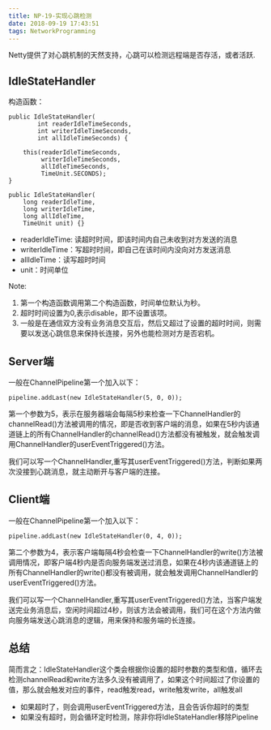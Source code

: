 ```yaml
---
title: NP-19-实现心跳检测
date: 2018-09-19 17:43:51
tags: NetworkProgramming
---
```


Netty提供了对心跳机制的天然支持，心跳可以检测远程端是否存活，或者活跃.

## IdleStateHandler
构造函数：

```
public IdleStateHandler(
        int readerIdleTimeSeconds,
        int writerIdleTimeSeconds,
        int allIdleTimeSeconds) {

    this(readerIdleTimeSeconds, 
         writerIdleTimeSeconds, 
         allIdleTimeSeconds,
         TimeUnit.SECONDS);
}

public IdleStateHandler(
    long readerIdleTime, 
    long writerIdleTime, 
    long allIdleTime,
    TimeUnit unit) {}
```
- readerIdleTime: 读超时时间，即该时间内自己未收到对方发送的消息
- writerIdleTime：写超时时间，即自己在该时间内没向对方发送消息
- allIdleTime：读写超时时间
- unit：时间单位

Note:

1. 第一个构造函数调用第二个构造函数，时间单位默认为秒。
2. 超时时间设置为0,表示disable，即不设置该项。
3. 一般是在通信双方没有业务消息交互后，然后又超过了设置的超时时间，则需要以发送心跳信息来保持长连接，另外也能检测对方是否宕机。

## Server端
一般在ChannelPipeline第一个加入以下：
```
pipeline.addLast(new IdleStateHandler(5, 0, 0));
```
第一个参数为5，表示在服务器端会每隔5秒来检查一下ChannelHandler的channelRead()方法被调用的情况，即是否收到客户端的消息，如果在5秒内该通道链上的所有ChannelHandler的channelRead()方法都没有被触发，就会触发调用ChannelHandler的userEventTriggered()方法。

我们可以写一个ChannelHandler,重写其userEventTriggered()方法，判断如果两次没接到心跳消息，就主动断开与客户端的连接。

## Client端
一般在ChannelPipeline第一个加入以下：
```
pipeline.addLast(new IdleStateHandler(0, 4, 0));
```

第二个参数为4，表示客户端每隔4秒会检查一下ChannelHandler的write()方法被调用情况，即客户端4秒内是否向服务端发送过消息，如果在4秒内该通道链上的所有ChannelHandler的write()都没有被调用，就会触发调用ChannelHandler的userEventTriggered()方法。

我们可以写一个ChannelHandler,重写其userEventTriggered()方法，当客户端发送完业务消息后，空闲时间超过4秒，则该方法会被调用，我们可在这个方法内做向服务端发送心跳消息的逻辑，用来保持和服务端的长连接。

## 总结
简而言之：IdleStateHandler这个类会根据你设置的超时参数的类型和值，循环去检测channelRead和write方法多久没有被调用了，如果这个时间超过了你设置的值，那么就会触发对应的事件，read触发read，write触发write，all触发all
- 如果超时了，则会调用userEventTriggered方法，且会告诉你超时的类型
- 如果没有超时，则会循环定时检测，除非你将IdleStateHandler移除Pipeline